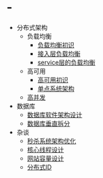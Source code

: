 # -
- 分布式架构
  - 负载均衡
    - [负载均衡初识][1]
    - [接入层负载均衡][2]
    - [service层的负载均衡][3]
  - 高可用
    - [高可用初识][4]
    - [单点系统架构][9]
  - [高并发][5]
- 数据库
  - [数据库软件架构设计][11]
  - [数据库垂直拆分][12]
- 杂谈
  - [秒杀系统架构优化][6]
  - [核心线程设计][7]
  - [网站容量设计][8]
  - [分布式ID][10]

[1]: http://mp.weixin.qq.com/s/B9-7mALpvovnEMNM7BbHyQ 
[2]: http://mp.weixin.qq.com/s/4dzqbh2wfzbQzgFodP2_6Q
[3]: http://mp.weixin.qq.com/s/gxYKzG4ZgKHNLGBN00sfXA
[4]: http://mp.weixin.qq.com/s/7nfSvxZ4vJAxpIN5rCdaCw
[5]: http://mp.weixin.qq.com/s/AMPIwgParjbLUBuCxUCYmw
[6]: http://mp.weixin.qq.com/s/5aMN9SqaWa57rYGgtdAF_A
[7]: http://mp.weixin.qq.com/s/CBGMRsk6aFYAGiYQucqF_w
[8]: http://mp.weixin.qq.com/s/wxSN47UNtEG_4vEl5lw31g
[9]: http://mp.weixin.qq.com/s/75izKVe1FAIYeUlf5Zkwmg
[10]: http://mp.weixin.qq.com/s/0H-GEXlFnM1z-THI8ZGV2Q
[11]: http://mp.weixin.qq.com/s/qGXfJP-RD14pqMjtKxRcww
[12]: https://mp.weixin.qq.com/s/ezD0CWHAr0RteC9yrwqyZA
